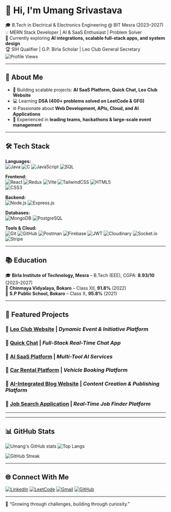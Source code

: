 # 👋 Hi, I'm Umang Srivastava  

🎓 B.Tech in Electrical & Electronics Engineering @ BIT Mesra (2023–2027)  
💡 MERN Stack Developer | AI & SaaS Enthusiast | Problem Solver  
🌱 Currently exploring **AI integrations, scalable full-stack apps, and system design**  
🏆 SIH Qualifier | G.P. Birla Scholar | Leo Club General Secretary  
![Profile Views](https://komarev.com/ghpvc/?username=umangUS002&label=Profile%20Views&color=0e75b6&style=flat)

---

## 📌 About Me  
- 🔭 Building scalable projects: **AI SaaS Platform, Quick Chat, Leo Club Website**  
- 💻 Learning **DSA (400+ problems solved on LeetCode & GFG)**  
- 🌐 Passionate about **Web Development, APIs, Cloud, and AI Applications**  
- 🚀 Experienced in **leading teams, hackathons & large-scale event management**  

---

## 🛠 Tech Stack  

**Languages:**  
![Java](https://img.shields.io/badge/Java-007396?style=for-the-badge&logo=openjdk&logoColor=white)  ![C](https://img.shields.io/badge/C-00599C?style=for-the-badge&logo=c&logoColor=white) ![JavaScript](https://img.shields.io/badge/JavaScript-F7DF1E?style=for-the-badge&logo=javascript&logoColor=black) ![SQL](https://img.shields.io/badge/SQL-003B57?style=for-the-badge&logo=postgresql&logoColor=white)  

**Frontend:**  
![React](https://img.shields.io/badge/React-20232A?style=for-the-badge&logo=react&logoColor=61DAFB)  ![Redux](https://img.shields.io/badge/Redux-593D88?style=for-the-badge&logo=redux&logoColor=white)  ![Vite](https://img.shields.io/badge/Vite-646CFF?style=for-the-badge&logo=vite&logoColor=white)  ![TailwindCSS](https://img.shields.io/badge/TailwindCSS-38B2AC?style=for-the-badge&logo=tailwind-css&logoColor=white) ![HTML5](https://img.shields.io/badge/HTML5-E34F26?style=for-the-badge&logo=html5&logoColor=white)  
![CSS3](https://img.shields.io/badge/CSS3-1572B6?style=for-the-badge&logo=css3&logoColor=white) 

**Backend:**  
![Node.js](https://img.shields.io/badge/Node.js-339933?style=for-the-badge&logo=node.js&logoColor=white)  ![Express.js](https://img.shields.io/badge/Express.js-000000?style=for-the-badge&logo=express&logoColor=white)

**Databases:**  
![MongoDB](https://img.shields.io/badge/MongoDB-47A248?style=for-the-badge&logo=mongodb&logoColor=white)  ![PostgreSQL](https://img.shields.io/badge/PostgreSQL-4169E1?style=for-the-badge&logo=postgresql&logoColor=white)  

**Tools & Cloud:**  
![Git](https://img.shields.io/badge/Git-F05032?style=for-the-badge&logo=git&logoColor=white)  ![GitHub](https://img.shields.io/badge/GitHub-181717?style=for-the-badge&logo=github&logoColor=white)  ![Postman](https://img.shields.io/badge/Postman-FF6C37?style=for-the-badge&logo=postman&logoColor=white)  ![Firebase](https://img.shields.io/badge/Firebase-FFCA28?style=for-the-badge&logo=firebase&logoColor=black)  ![JWT](https://img.shields.io/badge/JWT-000000?style=for-the-badge&logo=jsonwebtokens&logoColor=white)  ![Cloudinary](https://img.shields.io/badge/Cloudinary-3448C5?style=for-the-badge&logo=cloudinary&logoColor=white)  ![Socket.io](https://img.shields.io/badge/Socket.io-010101?style=for-the-badge&logo=socket.io&logoColor=white)  ![Stripe](https://img.shields.io/badge/Stripe-008CDD?style=for-the-badge&logo=stripe&logoColor=white)  

---

## 📚 Education  
🎓 **Birla Institute of Technology, Mesra** – B.Tech (EEE), CGPA: **8.93/10** (2023–2027)  
🏫 **Chinmaya Vidyalaya, Bokaro** – Class XII, **91.8%** (2022)  
🏫 **S.P Public School, Bokaro** – Class X, **95.8%** (2021)  

---

## 🚀 Featured Projects  

### 🔹 [Leo Club Website](https://www.leoclubbitmesra.in/) | *Dynamic Event & Initiative Platform*  

### 🔹 [Quick Chat](https://quick-chat-sepia.vercel.app) | *Full-Stack Real-Time Chat App*  

### 🔹 [AI SaaS Platform](https://ai-saas-app-wine-phi.vercel.app/) | *Multi-Tool AI Services*  

### 🔹 [Car Rental Platform](https://car-rental-seven-wheat.vercel.app) | *Vehicle Booking Platform*  

### 🔹 [AI-Integrated Blog Website](https://quick-blogg.vercel.app/) | *Content Creation & Publishing Platform*  

### 🔹 [Job Search Application](https://job-search-five-chi.vercel.app/) | *Real-Time Job Finder Platform* 
--- 

---

## 📊 GitHub Stats  
![Umang's GitHub stats](https://github-readme-stats.vercel.app/api?username=umangUS002&show_icons=true&theme=tokyonight)  ![Top Langs](https://github-readme-stats.vercel.app/api/top-langs/?username=umangUS002&layout=compact&theme=tokyonight)

![GitHub Streak](https://github-readme-streak-stats.herokuapp.com/?user=umangUS002&theme=tokyonight)  

---

## 🌐 Connect With Me  
[![LinkedIn](https://img.shields.io/badge/LinkedIn-blue?logo=linkedin&logoColor=white)](https://www.linkedin.com/in/umang-srivastava-339b131b6/)  [![LeetCode](https://img.shields.io/badge/LeetCode-orange?logo=leetcode&logoColor=white)](https://leetcode.com/u/umang-us/)  [![Gmail](https://img.shields.io/badge/Email-red?logo=gmail&logoColor=white)](mailto:umang1gb@gmail.com)  [![GitHub](https://img.shields.io/badge/GitHub-black?logo=github&logoColor=white)](https://github.com/umangUS002)  

---

🌱 “Growing through challenges, building through curiosity.”
